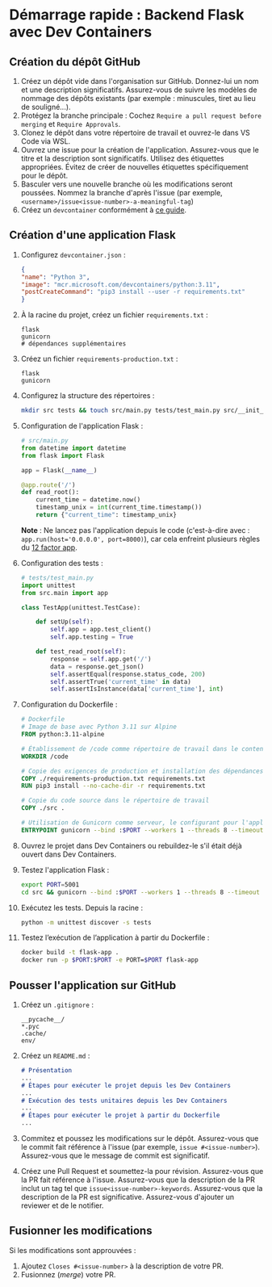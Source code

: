 # Démarrage rapide : Backend Flask avec Dev Containers

## Création du dépôt GitHub

1. Créez un dépôt vide dans l'organisation sur GitHub. Donnez-lui un nom et une
   description significatifs. Assurez-vous de suivre les modèles de nommage des
   dépôts existants (par exemple : minuscules, tiret au lieu de souligné...).
2. Protégez la branche principale : Cochez `Require a pull request before
   merging` et `Require Approvals`.
3. Clonez le dépôt dans votre répertoire de travail et ouvrez-le dans VS Code
   via WSL.
4. Ouvrez une issue pour la création de l'application. Assurez-vous que le titre
   et la description sont significatifs. Utilisez des étiquettes appropriées.
   Évitez de créer de nouvelles étiquettes spécifiquement pour le dépôt.
5. Basculer vers une nouvelle branche où les modifications seront poussées.
   Nommez la branche d'après l'issue (par exemple,
   `<username>/issue<issue-number>-a-meaningful-tag`)
6. Créez un `devcontainer` conformément à [ce
   guide](../Development-Environment-Setup-Guide/DEV-ENV-SETUP.md).

## Création d'une application Flask

1. Configurez `devcontainer.json` :

     ```json
     {
     "name": "Python 3",
     "image": "mcr.microsoft.com/devcontainers/python:3.11",
     "postCreateCommand": "pip3 install --user -r requirements.txt"
     }
     ```

2. À la racine du projet, créez un fichier `requirements.txt` :

     ```text
     flask
     gunicorn
     # dépendances supplémentaires
     ```

3. Créez un fichier `requirements-production.txt` :

     ```text
     flask
     gunicorn
     ```

4. Configurez la structure des répertoires :

     ```bash
     mkdir src tests && touch src/main.py tests/test_main.py src/__init__.py tests/__init__.py Dockerfile
     ```

5. Configuration de l'application Flask :

     ```python
     # src/main.py
     from datetime import datetime
     from flask import Flask

     app = Flask(__name__)

     @app.route('/')
     def read_root():
         current_time = datetime.now()
         timestamp_unix = int(current_time.timestamp())
         return {"current_time": timestamp_unix}
     ```

     **Note** : Ne lancez pas l'application depuis le code (c'est-à-dire avec :
     `app.run(host='0.0.0.0', port=8000)`), car cela enfreint plusieurs règles
     du [12 factor app](https://12factor.net/fr/).

6. Configuration des tests :

     ```python
     # tests/test_main.py
     import unittest
     from src.main import app

     class TestApp(unittest.TestCase):

         def setUp(self):
             self.app = app.test_client()
             self.app.testing = True

         def test_read_root(self):
             response = self.app.get('/')
             data = response.get_json()
             self.assertEqual(response.status_code, 200)
             self.assertTrue('current_time' in data)
             self.assertIsInstance(data['current_time'], int)
     ```

7. Configuration du Dockerfile :

     ```dockerfile
     # Dockerfile
     # Image de base avec Python 3.11 sur Alpine
     FROM python:3.11-alpine

     # Établissement de /code comme répertoire de travail dans le conteneur
     WORKDIR /code

     # Copie des exigences de production et installation des dépendances
     COPY ./requirements-production.txt requirements.txt
     RUN pip3 install --no-cache-dir -r requirements.txt

     # Copie du code source dans le répertoire de travail
     COPY ./src .

     # Utilisation de Gunicorn comme serveur, le configurant pour l'application Flask
     ENTRYPOINT gunicorn --bind :$PORT --workers 1 --threads 8 --timeout 0 --forwarded-allow-ips "*" main:app
     ```

8. Ouvrez le projet dans Dev Containers ou rebuildez-le s'il était déjà ouvert
   dans Dev Containers.

9. Testez l'application Flask :

     ```bash
     export PORT=5001
     cd src && gunicorn --bind :$PORT --workers 1 --threads 8 --timeout 0 --forwarded-allow-ips "*" main:app
     ```

10. Exécutez les tests. Depuis la racine :

     ```bash
     python -m unittest discover -s tests
     ```

11. Testez l’exécution de l’application à partir du Dockerfile :

     ```bash
     docker build -t flask-app .
     docker run -p $PORT:$PORT -e PORT=$PORT flask-app
     ```

## Pousser l'application sur GitHub

1. Créez un `.gitignore` :

     ```text
     __pycache__/
     *.pyc
     .cache/
     env/
     ```

2. Créez un `README.md` :

     ```markdown
     # Présentation
     ...
     # Étapes pour exécuter le projet depuis les Dev Containers
     ...
     # Exécution des tests unitaires depuis les Dev Containers
     ...
     # Étapes pour exécuter le projet à partir du Dockerfile
     ...
     ```

3. Commitez et poussez les modifications sur le dépôt. Assurez-vous que le
commit fait référence à l'issue (par exemple, `issue #<issue-number>`).
Assurez-vous que le message de commit est significatif.
4. Créez une Pull Request et soumettez-la pour révision. Assurez-vous que la PR
fait référence à l'issue. Assurez-vous que la description de la PR inclut un tag
tel que `issue<issue-number>-keywords`. Assurez-vous que la description de la PR
est significative. Assurez-vous d'ajouter un reviewer et de le notifier.

## Fusionner les modifications

Si les modifications sont approuvées :

1. Ajoutez `Closes #<issue-number>` à la description de votre PR.
2. Fusionnez (*merge*) votre PR.
